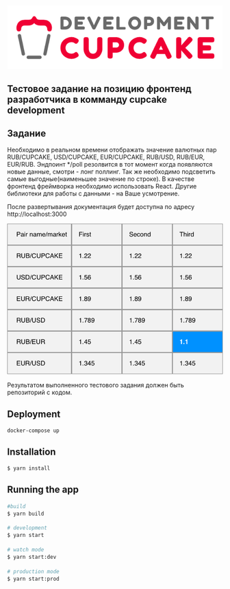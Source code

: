 ![logo](./cupcake_logo.png)
## Тестовое задание на позицию фронтенд разработчика в комманду cupcake development

## Задание

Необходимо в реальном времени отображать значение валютных пар RUB/CUPCAKE, USD/CUPCAKE, EUR/CUPCAKE, RUB/USD, RUB/EUR, EUR/RUB. Эндпоинт */poll резолвится в тот момент когда появляются новые данные, смотри - лонг поллинг. Так же необходимо подсветить самые выгодные(наименьшее значение по строке). В качестве фронтенд фреймворка необходимо использовать React. Другие библиотеки для работы с данными - на Ваше усмотрение.  

После развертывания документация будет доступна по адресу http://localhost:3000


![Мокап](./design_mockup_exported.png)

Результатом выполненного тестового задания должен быть репозиторий с кодом.

## Deployment
```
docker-compose up
```

## Installation

```bash
$ yarn install
```

## Running the app

```bash
#build
$ yarn build

# development
$ yarn start

# watch mode
$ yarn start:dev

# production mode
$ yarn start:prod
```
